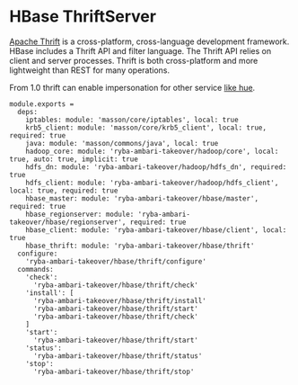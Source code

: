 
# HBase ThriftServer

[Apache Thrift](http://wiki.apache.org/hadoop/Hbase/ThriftApi) is a
cross-platform, cross-language development framework. HBase includes a Thrift 
API and filter language. The Thrift API relies on client and server processes.
Thrift is both cross-platform and more lightweight than REST for many operations.

From 1.0 thrift can enable impersonation for other service 
[like hue][hue-hbase-impersonation].

    module.exports =
      deps:
        iptables: module: 'masson/core/iptables', local: true
        krb5_client: module: 'masson/core/krb5_client', local: true, required: true
        java: module: 'masson/commons/java', local: true
        hadoop_core: module: 'ryba-ambari-takeover/hadoop/core', local: true, auto: true, implicit: true
        hdfs_dn: module: 'ryba-ambari-takeover/hadoop/hdfs_dn', required: true
        hdfs_client: module: 'ryba-ambari-takeover/hadoop/hdfs_client', local: true, required: true
        hbase_master: module: 'ryba-ambari-takeover/hbase/master', required: true
        hbase_regionserver: module: 'ryba-ambari-takeover/hbase/regionserver', required: true
        hbase_client: module: 'ryba-ambari-takeover/hbase/client', local: true
        hbase_thrift: module: 'ryba-ambari-takeover/hbase/thrift'
      configure:
        'ryba-ambari-takeover/hbase/thrift/configure'
      commands:
        'check':
          'ryba-ambari-takeover/hbase/thrift/check'
        'install': [
          'ryba-ambari-takeover/hbase/thrift/install'
          'ryba-ambari-takeover/hbase/thrift/start'
          'ryba-ambari-takeover/hbase/thrift/check'
        ]
        'start':
          'ryba-ambari-takeover/hbase/thrift/start'
        'status':
          'ryba-ambari-takeover/hbase/thrift/status'
        'stop':
          'ryba-ambari-takeover/hbase/thrift/stop'

[hue-hbase-impersonation]:(http://gethue.com/hbase-browsing-with-doas-impersonation-and-kerberos/)
[hbase-configuration]:(http://www.cloudera.com/content/www/en-us/documentation/enterprise/latest/topics/cdh_sg_hbase_authentication.html/)
